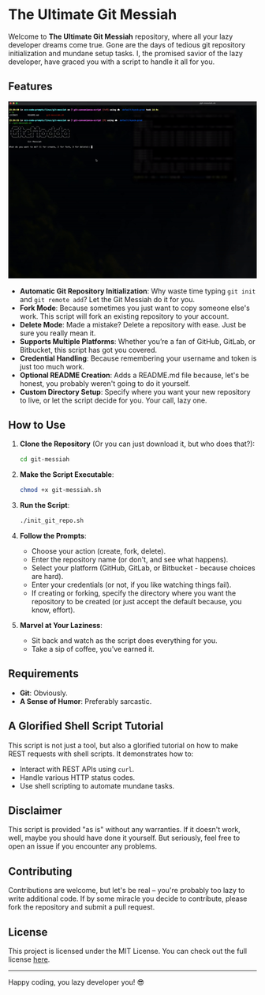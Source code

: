 # The Ultimate Git Messiah

Welcome to **The Ultimate Git Messiah** repository, where all your lazy developer dreams come true. Gone are the days of tedious git repository initialization and mundane setup tasks. I, the promised savior of the lazy developer, have graced you with a script to handle it all for you.

## Features
 ![Git Messiah Features](usage.gif)
- **Automatic Git Repository Initialization**: Why waste time typing `git init` and `git remote add`? Let the Git Messiah do it for you.
- **Fork Mode**: Because sometimes you just want to copy someone else's work. This script will fork an existing repository to your account.
- **Delete Mode**: Made a mistake? Delete a repository with ease. Just be sure you really mean it.
- **Supports Multiple Platforms**: Whether you’re a fan of GitHub, GitLab, or Bitbucket, this script has got you covered.
- **Credential Handling**: Because remembering your username and token is just too much work.
- **Optional README Creation**: Adds a README.md file because, let's be honest, you probably weren't going to do it yourself.
- **Custom Directory Setup**: Specify where you want your new repository to live, or let the script decide for you. Your call, lazy one.

## How to Use

1. **Clone the Repository** (Or you can just download it, but who does that?):
    ```sh
    cd git-messiah
    ```

2. **Make the Script Executable**:
    ```sh
    chmod +x git-messiah.sh
    ```

3. **Run the Script**:
    ```sh
    ./init_git_repo.sh
    ```

4. **Follow the Prompts**:
   - Choose your action (create, fork, delete).
   - Enter the repository name (or don't, and see what happens).
   - Select your platform (GitHub, GitLab, or Bitbucket - because choices are hard).
   - Enter your credentials (or not, if you like watching things fail).
   - If creating or forking, specify the directory where you want the repository to be created (or just accept the default because, you know, effort).



5. **Marvel at Your Laziness**:
   - Sit back and watch as the script does everything for you.
   - Take a sip of coffee, you've earned it.

## Requirements

- **Git**: Obviously.
- **A Sense of Humor**: Preferably sarcastic.

## A Glorified Shell Script Tutorial

This script is not just a tool, but also a glorified tutorial on how to make REST requests with shell scripts. It demonstrates how to:
- Interact with REST APIs using `curl`.
- Handle various HTTP status codes.
- Use shell scripting to automate mundane tasks.

## Disclaimer

This script is provided "as is" without any warranties. If it doesn't work, well, maybe you should have done it yourself. But seriously, feel free to open an issue if you encounter any problems.

## Contributing

Contributions are welcome, but let's be real – you're probably too lazy to write additional code. If by some miracle you decide to contribute, please fork the repository and submit a pull request.

## License

This project is licensed under the MIT License. You can check out the full license [here](LICENSE).

---

Happy coding, you lazy developer you! 😎
